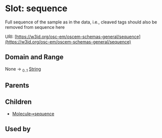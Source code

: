 
# Slot: sequence

Full sequence of the sample as in the data, i.e., cleaved tags should also be removed from sequence here

URI: [https://w3id.org/osc-em/oscem-schemas-general/sequence](https://w3id.org/osc-em/oscem-schemas-general/sequence)


## Domain and Range

None &#8594;  <sub>0..1</sub> [String](types/String.md)

## Parents


## Children

 *  [Molecule➞sequence](Molecule_sequence.md)

## Used by

